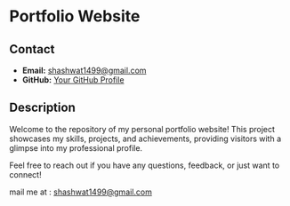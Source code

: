 # Portfolio Website

## Contact

- **Email:** shashwat1499@gmail.com
- **GitHub:** [Your GitHub Profile](https://github.com/lucifer-ux)

## Description

Welcome to the repository of my personal portfolio website! This project showcases my skills, projects, and achievements, providing visitors with a glimpse into my professional profile.

Feel free to reach out if you have any questions, feedback, or just want to connect!

mail me at : shashwat1499@gmail.com